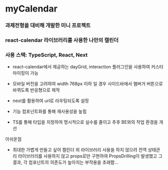 # myCalendar

### 과제전형을 대비해 개발한 미니 프로젝트

### react-calendar 라이브러리를 사용한 나만의 캘린더

### 사용 스택: TypeScript, React, Next

- react-calendar에서 제공하는 dayGrid, interaction 플러그인을 사용하여 커스터마이징이 가능

- 모바일 버전을 고려하여 width 768px 이하 일 경우 사이드바에서 햄버거 버튼으로 바뀌도록 반응형으로 제작

- next를 활용하여 url로 라우팅되도록 설정

- 기능 컴포넌트화를 통해 재사용성을 높힘

- TS를 통해 타입을 지정하여 명시적으로 실수를 줄이고 추후 BE와의 작업 환경을 개선

아쉬운점
- 최대한 가볍게 만들고 싶어 캘린더 외 라이브러리 사용을 하지 않으려 전역 상태관리 라이브러리를 사용하지 않고 props로만 구현하여 PropsDrilling이 발생했고 그 결과, 각 컴포넌트의 의존도가 높아지는 부작용을 초래함...

